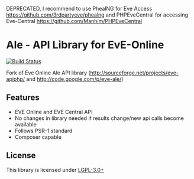 DEPRECATED, I recommend to use PhealNG for Eve Access https://github.com/3rdpartyeve/phealng and PHPEveCentral for accessing Eve-Central https://github.com/Manhim/PHPEveCentral


Ale - API Library for EvE-Online
================================
[![Build Status](https://travis-ci.org/tarioch/eve-ale.png)](https://travis-ci.org/tarioch/eve-ale)

Fork of Eve Online Ale API library (http://sourceforge.net/projects/eve-apiphp/ and http://code.google.com/p/eve-ale/) 

Features
--------
* EVE Online and EVE Central API
* No changes in library needed if results change/new api calls become available
* Follows PSR-1 standard
* Composer capable

License
-------
This library is licensed under [LGPL-3.0+](http://opensource.org/licenses/LGPL-3.0)

